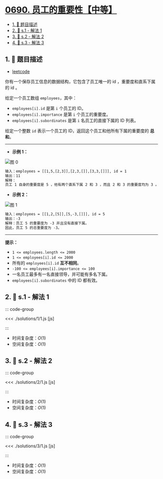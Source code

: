 # [0690. 员工的重要性【中等】](https://github.com/tnotesjs/TNotes.leetcode/tree/main/notes/0690.%20%E5%91%98%E5%B7%A5%E7%9A%84%E9%87%8D%E8%A6%81%E6%80%A7%E3%80%90%E4%B8%AD%E7%AD%89%E3%80%91)

<!-- region:toc -->

- [1. 📝 题目描述](#1--题目描述)
- [2. 🎯 s.1 - 解法 1](#2--s1---解法-1)
- [3. 🎯 s.2 - 解法 2](#3--s2---解法-2)
- [4. 🎯 s.3 - 解法 3](#4--s3---解法-3)

<!-- endregion:toc -->

## 1. 📝 题目描述

- [leetcode](https://leetcode.cn/problems/employee-importance/)

你有一个保存员工信息的数据结构，它包含了员工唯一的 id ，重要度和直系下属的 id 。

给定一个员工数组 `employees`，其中：

- `employees[i].id` 是第 `i` 个员工的 ID。
- `employees[i].importance` 是第 `i` 个员工的重要度。
- `employees[i].subordinates` 是第 `i` 名员工的直接下属的 ID 列表。

给定一个整数 `id` 表示一个员工的 ID，返回这个员工和他所有下属的重要度的 **总和**。

---

- **示例 1：**

![图 0](https://cdn.jsdelivr.net/gh/tnotesjs/imgs@main/2025-09-15-12-33-21.png)

```txt
输入：employees = [[1,5,[2,3]],[2,3,[]],[3,3,[]]], id = 1
输出：11
解释：
员工 1 自身的重要度是 5 ，他有两个直系下属 2 和 3 ，而且 2 和 3 的重要度均为 3 。因此员工 1 的总重要度是 5 + 3 + 3 = 11 。
```

- **示例 2：**

![图 1](https://cdn.jsdelivr.net/gh/tnotesjs/imgs@main/2025-09-15-12-33-27.png)

```txt
输入：employees = [[1,2,[5]],[5,-3,[]]], id = 5
输出：-3
解释：员工 5 的重要度为 -3 并且没有直接下属。
因此，员工 5 的总重要度为 -3。
```

---

**提示：**

- `1 <= employees.length <= 2000`
- `1 <= employees[i].id <= 2000`
- 所有的 `employees[i].id` **互不相同**。
- `-100 <= employees[i].importance <= 100`
- 一名员工最多有一名直接领导，并可能有多名下属。
- `employees[i].subordinates` 中的 ID 都有效。

## 2. 🎯 s.1 - 解法 1

::: code-group

<<< ./solutions/1/1.js [js]

:::

- 时间复杂度：$O(1)$
- 空间复杂度：$O(1)$

## 3. 🎯 s.2 - 解法 2

::: code-group

<<< ./solutions/2/1.js [js]

:::

- 时间复杂度：$O(1)$
- 空间复杂度：$O(1)$

## 4. 🎯 s.3 - 解法 3

::: code-group

<<< ./solutions/3/1.js [js]

:::

- 时间复杂度：$O(1)$
- 空间复杂度：$O(1)$
